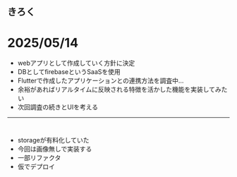 ## きろく
# 2025/05/14
- webアプリとして作成していく方針に決定
- DBとしてfirebaseというSaaSを使用
- Flutterで作成したアプリケーションとの連携方法を調査中...
- 余裕があればリアルタイムに反映される特徴を活かした機能を実装してみたい
- 次回調査の続きとUIを考える
---
# 
- storageが有料化していた
- 今回は画像無しで実装する
- 一部リファクタ
- 仮でデプロイ